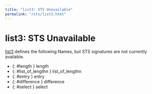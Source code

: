 ```yaml
---
title: "list3: STS Unavailable"
permalink: "/sts/list3.html"
---
```


# list3: STS Unavailable


[list3](/cd/list3)
defines the following Names, but STS signatures are not currently available.


 *  {: #length } length
 *  {: #list_of_lengthn } list_of_lengthn
 *  {: #entry } entry
 *  {: #difference } difference
 *  {: #select } select